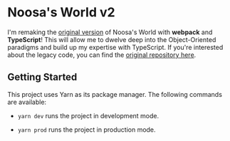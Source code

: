 # Noosa's World v2

I'm remaking the [original version](https://noosas-world.netlify.app) of Noosa's World with **webpack** and **TypeScript**! This will allow me to dwelve deep into the Object-Oriented paradigms and build up my expertise with TypeScript. If you're interested about the legacy code, you can find the [original repository here](https://github.com/raphpion/noosas-world).

## Getting Started

This project uses Yarn as its package manager. The following commands are available:

- `yarn dev` runs the project in development mode.

- `yarn prod` runs the project in production mode.
